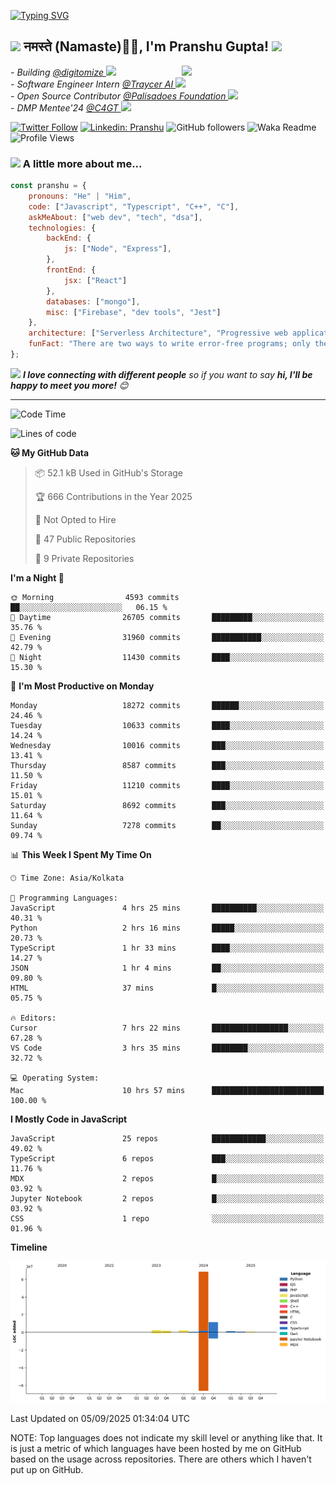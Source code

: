   [![Typing SVG](https://readme-typing-svg.herokuapp.com?font=Fira+Code&pause=1000&color=F7E800FD&center=true&width=435&lines=%3C%F0%9F%91%8B+Hello%2C+World!+%2F+%3E;%3C%F0%9F%91%8B+Ciao%2C+World!+%2F+%3E;%3C%F0%9F%91%8B+Hola%2C+World!+%2F+%3E;%3C%F0%9F%91%8B+Bonjour%2C+World!+%2F+%3E)](https://github.com/pranshugupta54)
  
  <h2><img src="https://emojis.slackmojis.com/emojis/images/1531849430/4246/blob-sunglasses.gif?1531849430" width="30"/> नमस्ते (Namaste)🙏🏻, I'm Pranshu Gupta! <img src="https://media.giphy.com/media/12oufCB0MyZ1Go/giphy.gif" width="50"></h2>
<img align='right' src="https://media.giphy.com/media/M9gbBd9nbDrOTu1Mqx/giphy.gif" width="230">
<p><em>- Building <a href="https://www.digitomize.com/">@digitomize
</a><img src="https://media.giphy.com/media/WUlplcMpOCEmTGBtBW/giphy.gif" width="30"> 
</em> <br />
<em>- Software Engineer Intern <a href="https://traycer.ai/">@Traycer AI
</a><img src="https://media.giphy.com/media/WUlplcMpOCEmTGBtBW/giphy.gif" width="30"> 
</em> <br />
<em>- Open Source Contributor <a href="http://palisadoes.org">@Palisadoes Foundation
</a><img src="https://media.giphy.com/media/WUlplcMpOCEmTGBtBW/giphy.gif" width="30"> 
</em> <br />
<em>- DMP Mentee'24 <a href="https://www.codeforgovtech.in">@C4GT
</a><img src="https://media.giphy.com/media/WUlplcMpOCEmTGBtBW/giphy.gif" width="30"> 
</em> <br />
</p>



[![Twitter Follow](https://img.shields.io/twitter/follow/pranshgupta54?label=Follow)](https://twitter.com/intent/follow?screen_name=pranshgupta54)
[![Linkedin: Pranshu](https://img.shields.io/badge/-Pranshu-blue?style=flat-square&logo=Linkedin&logoColor=white&link=http://linkedin.com/in/pranshu54/)](http://linkedin.com/in/pranshu54/)
![GitHub followers](https://img.shields.io/github/followers/pranshugupta54?label=Follow&style=social)
![Waka Readme](https://github.com/pranshugupta54/pranshugupta54/workflows/Waka%20Readme/badge.svg)
![Profile Views](https://komarev.com/ghpvc/?username=pranshugupta54&style=flat-square)

### <img src="https://media.giphy.com/media/VgCDAzcKvsR6OM0uWg/giphy.gif" width="50"> A little more about me...  

```javascript
const pranshu = {
    pronouns: "He" | "Him",
    code: ["Javascript", "Typescript", "C++", "C"],
    askMeAbout: ["web dev", "tech", "dsa"],
    technologies: {
        backEnd: {
            js: ["Node", "Express"],
        },
        frontEnd: {
            jsx: ["React"]
        },
        databases: ["mongo"],
        misc: ["Firebase", "dev tools", "Jest"]
    },
    architecture: ["Serverless Architecture", "Progressive web applications", "Single page applications"],
    funFact: "There are two ways to write error-free programs; only the third one works"
};
```

<img src="https://media.giphy.com/media/LnQjpWaON8nhr21vNW/giphy.gif" width="60"> <em><b>I love connecting with different people</b> so if you want to say <b>hi, I'll be happy to meet you more!</b> 😊</em>

---
<!--START_SECTION:waka-->
![Code Time](http://img.shields.io/badge/Code%20Time-1%2C075%20hrs%2050%20mins-blue)

![Lines of code](https://img.shields.io/badge/From%20Hello%20World%20I%27ve%20Written-89.2%20million%20lines%20of%20code-blue)

**🐱 My GitHub Data** 

> 📦 52.1 kB Used in GitHub's Storage 
 > 
> 🏆 666 Contributions in the Year 2025
 > 
> 🚫 Not Opted to Hire
 > 
> 📜 47 Public Repositories 
 > 
> 🔑 9 Private Repositories 
 > 
**I'm a Night 🦉** 

```text
🌞 Morning                4593 commits        ██░░░░░░░░░░░░░░░░░░░░░░░   06.15 % 
🌆 Daytime                26705 commits       █████████░░░░░░░░░░░░░░░░   35.76 % 
🌃 Evening                31960 commits       ███████████░░░░░░░░░░░░░░   42.79 % 
🌙 Night                  11430 commits       ████░░░░░░░░░░░░░░░░░░░░░   15.30 % 
```
📅 **I'm Most Productive on Monday** 

```text
Monday                   18272 commits       ██████░░░░░░░░░░░░░░░░░░░   24.46 % 
Tuesday                  10633 commits       ████░░░░░░░░░░░░░░░░░░░░░   14.24 % 
Wednesday                10016 commits       ███░░░░░░░░░░░░░░░░░░░░░░   13.41 % 
Thursday                 8587 commits        ███░░░░░░░░░░░░░░░░░░░░░░   11.50 % 
Friday                   11210 commits       ████░░░░░░░░░░░░░░░░░░░░░   15.01 % 
Saturday                 8692 commits        ███░░░░░░░░░░░░░░░░░░░░░░   11.64 % 
Sunday                   7278 commits        ██░░░░░░░░░░░░░░░░░░░░░░░   09.74 % 
```


📊 **This Week I Spent My Time On** 

```text
🕑︎ Time Zone: Asia/Kolkata

💬 Programming Languages: 
JavaScript               4 hrs 25 mins       ██████████░░░░░░░░░░░░░░░   40.31 % 
Python                   2 hrs 16 mins       █████░░░░░░░░░░░░░░░░░░░░   20.73 % 
TypeScript               1 hr 33 mins        ████░░░░░░░░░░░░░░░░░░░░░   14.27 % 
JSON                     1 hr 4 mins         ██░░░░░░░░░░░░░░░░░░░░░░░   09.80 % 
HTML                     37 mins             █░░░░░░░░░░░░░░░░░░░░░░░░   05.75 % 

🔥 Editors: 
Cursor                   7 hrs 22 mins       █████████████████░░░░░░░░   67.28 % 
VS Code                  3 hrs 35 mins       ████████░░░░░░░░░░░░░░░░░   32.72 % 

💻 Operating System: 
Mac                      10 hrs 57 mins      █████████████████████████   100.00 % 
```

**I Mostly Code in JavaScript** 

```text
JavaScript               25 repos            ████████████░░░░░░░░░░░░░   49.02 % 
TypeScript               6 repos             ███░░░░░░░░░░░░░░░░░░░░░░   11.76 % 
MDX                      2 repos             █░░░░░░░░░░░░░░░░░░░░░░░░   03.92 % 
Jupyter Notebook         2 repos             █░░░░░░░░░░░░░░░░░░░░░░░░   03.92 % 
CSS                      1 repo              ░░░░░░░░░░░░░░░░░░░░░░░░░   01.96 % 
```



**Timeline**

![Lines of Code chart](https://raw.githubusercontent.com/pranshugupta54/pranshugupta54/main/assets/bar_graph.png)


 Last Updated on 05/09/2025 01:34:04 UTC
<!--END_SECTION:waka-->

NOTE: Top languages does not indicate my skill level or anything like that. It is just a metric of which languages have been hosted by me on GitHub based on the usage across repositories. There are others which I haven't put up on GitHub.
